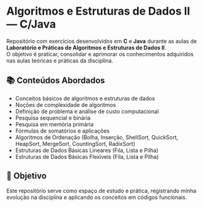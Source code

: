 # Algoritmos e Estruturas de Dados II — C/Java  

Repositório com exercícios desenvolvidos em **C** e **Java** durante as aulas de **Laboratório e Práticas de Algoritmos e Estruturas de Dados II**.  
O objetivo é praticar, consolidar e aprimorar os conhecimentos adquiridos nas aulas teóricas e práticas da disciplina.  

## 📚 Conteúdos Abordados  
- Conceitos básicos de algoritmos e estruturas de dados  
- Noções de complexidade de algoritmos  
- Definição de problema e análise de custo computacional  
- Pesquisa sequencial e binária  
- Pesquisa em memória primária  
- Fórmulas de somatórios e aplicações
- Algoritmos de Ordenação (Bolha, Inserção, ShellSort, QuickSort, HeapSort, MergeSort, CountingSort, RadixSort)
- Estruturas de Dados Básicas Lineares (Fila, Lista e Pilha)
- Estruturas de Dados Básicas Flexíveis (Fila, Lista e Pilha)

## 🎯 Objetivo  
Este repositório serve como espaço de estudo e prática, registrando minha evolução na disciplina e aplicando os conceitos em códigos funcionais.  

